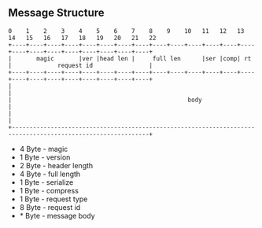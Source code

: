 ## Message Structure

```
0    1    2    3    4    5    6    7    8    9    10   11   12   13   14   15   16   17   18   19   20   21   22
+----+----+----+----+----+----+----+----+----+----+----+----+----+----+----+----+----+----+----+----+----+----+
|       magic       |ver |head len |     full len      |ser |comp| rt |             request id                |
+----+----+----+----+----+----+----+----+----+----+----+----+----+----+----+----+----+----+----+----+----+----+
|                                                                                                             |
|                                                  body                                                       |
|                                                                                                             |
+-------------------------------------------------------------------------------------------------------------+
```

- 4 Byte - magic
- 1 Byte - version
- 2 Byte - header length
- 4 Byte - full length
- 1 Byte - serialize
- 1 Byte - compress
- 1 Byte - request type
- 8 Byte - request id
- \* Byte - message body